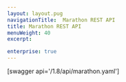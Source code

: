 ```yaml
---
layout: layout.pug
navigationTitle:  Marathon REST API
title: Marathon REST API
menuWeight: 40
excerpt:

enterprise: true
---
```


[swagger api='/1.8/api/marathon.yaml']